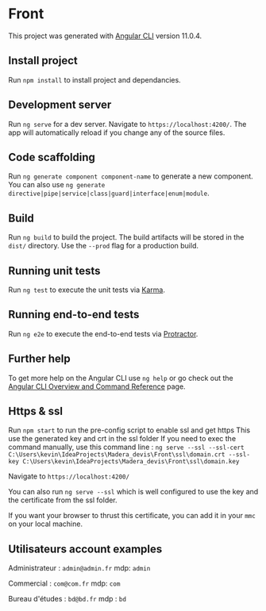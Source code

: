 # Front

This project was generated with [Angular CLI](https://github.com/angular/angular-cli) version 11.0.4.


## Install project 

Run `npm install` to install project and dependancies.

## Development server

Run `ng serve` for a dev server. Navigate to `https://localhost:4200/`. The app will automatically reload if you change any of the source files.

## Code scaffolding

Run `ng generate component component-name` to generate a new component. You can also use `ng generate directive|pipe|service|class|guard|interface|enum|module`.

## Build

Run `ng build` to build the project. The build artifacts will be stored in the `dist/` directory. Use the `--prod` flag for a production build.

## Running unit tests

Run `ng test` to execute the unit tests via [Karma](https://karma-runner.github.io).

## Running end-to-end tests

Run `ng e2e` to execute the end-to-end tests via [Protractor](http://www.protractortest.org/).

## Further help

To get more help on the Angular CLI use `ng help` or go check out the [Angular CLI Overview and Command Reference](https://angular.io/cli) page.


## Https & ssl

Run `npm start` to run the pre-config script to enable ssl and get https
This use the generated key and crt in the ssl folder
If you need to exec the command manually, use this command line : `ng serve --ssl --ssl-cert C:\Users\kevin\IdeaProjects\Madera_devis\Front\ssl\domain.crt --ssl-key C:\Users\kevin\IdeaProjects\Madera_devis\Front\ssl\domain.key`

Navigate to `https://localhost:4200/`

You can also run `ng serve --ssl` which is well configured to use the key and the certificate from the ssl folder.

If you want your browser to thrust this certificate, you can add it in your `mmc` on your local machine.


## Utilisateurs account examples 

Administrateur : `admin@admin.fr`
mdp:  `admin`

Commercial : `com@com.fr`
mdp:  `com`

Bureau d'études : `bd@bd.fr`
mdp : `bd`